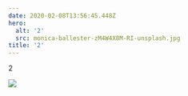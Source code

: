 ```yaml
---
date: 2020-02-08T13:56:45.448Z
hero:
  alt: '2'
  src: monica-ballester-zM4W4X8M-RI-unsplash.jpg
title: '2'
---
```

2

![](monica-ballester-zM4W4X8M-RI-unsplash.jpg)
